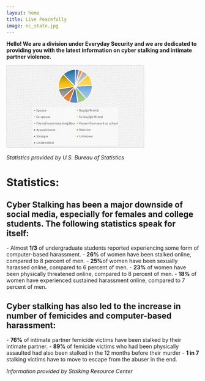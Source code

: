 ```yaml
---
layout: home
title: Live Peacefully
image: nc_state.jpg
---
```

<strong>Hello! We are a division under Everyday Security and we are dedicated to
providing you with the latest information on cyber stalking and intimate partner violence.</strong>

<img src="_images/stalkingStatistics.jpg" 
		alt="Cyber Stalking Statistics">

<em>Statistics provided by U.S. Bureau of Statistics</em>


<h1>Statistics:</h1>
<h2>Cyber Stalking has been a major downside of social media, especially for females and college students. The following statistics speak for itself:</h2>
- Almost <strong>1/3</strong> of undergraduate students reported experiencing some form of computer-based harassment.
- <strong>26%</strong> of women have been stalked online, compared to 8 percent of men.
- <strong>25%</strong>of women have been sexually harassed online, compared to 6 percent of men.
- <strong>23%</strong> of women have been physically threatened online, compared to 8 percent of men.
- <strong>18%</strong> of women have experienced sustained harassment online, compared to 7 percent of men.

<h2>Cyber stalking has also led to the increase in number of femicides and computer-based harassment:</h2>
- <strong>76%</strong> of intimate partner femicide victims have been stalked by their intimate partner.
- <strong>89% </strong> of femicide victims who had been physically assaulted had also been stalked in the 12 months before their murder
- <strong>1 in 7 </strong> stalking victims have to move to escape from the abuser in the end.

<em>Information provided by Stalking Resource Center</em>
